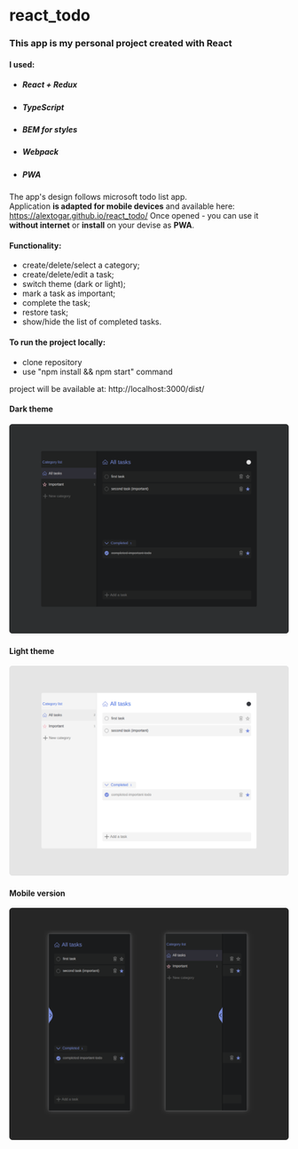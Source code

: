 # react_todo

### This app is my personal project created with React

#### I used:

- ##### React + Redux
- ##### TypeScript
- ##### BEM for styles
- ##### Webpack
- ##### PWA

The app's design follows microsoft todo list app.  
Application **is adapted for mobile devices** and available here: https://alextogar.github.io/react_todo/
Once opened - you can use it **without internet** or **install** on your devise as **PWA**.

#### Functionality:

- create/delete/select a category;
- create/delete/edit a task;
- switch theme (dark or light);
- mark a task as important;
- complete the task;
- restore task;
- show/hide the list of completed tasks.

#### To run the project locally:

- clone repository
- use "npm install && npm start" command

project will be available at: http://localhost:3000/dist/

#### Dark theme

![alt text](https://github.com/AlexTogar/react_todo/blob/master/screenshot_dark.png)

#### Light theme

![alt text](https://github.com/AlexTogar/react_todo/blob/master/screenshot_light.png)

#### Mobile version

![alt text](https://github.com/AlexTogar/react_todo/blob/master/mobile_screenshot.png)
